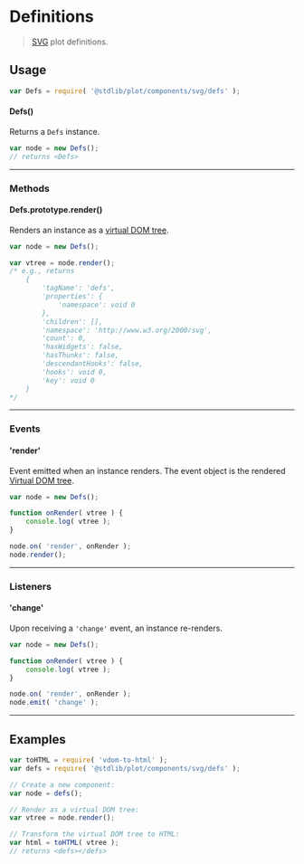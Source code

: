 <!--

@license Apache-2.0

Copyright (c) 2018 The Stdlib Authors.

Licensed under the Apache License, Version 2.0 (the "License");
you may not use this file except in compliance with the License.
You may obtain a copy of the License at

   http://www.apache.org/licenses/LICENSE-2.0

Unless required by applicable law or agreed to in writing, software
distributed under the License is distributed on an "AS IS" BASIS,
WITHOUT WARRANTIES OR CONDITIONS OF ANY KIND, either express or implied.
See the License for the specific language governing permissions and
limitations under the License.

-->

# Definitions

> [SVG][svg] plot definitions.

<!-- Section to include introductory text. Make sure to keep an empty line after the intro `section` element and another before the `/section` close. -->

<section class="intro">

</section>

<!-- /.intro -->

<!-- Package usage documentation. -->

<section class="usage">

## Usage

```javascript
var Defs = require( '@stdlib/plot/components/svg/defs' );
```

#### Defs()

Returns a `Defs` instance.

```javascript
var node = new Defs();
// returns <Defs>
```

* * *

### Methods

<a name="method-render"></a>

#### Defs.prototype.render()

Renders an instance as a [virtual DOM tree][virtual-dom].

```javascript
var node = new Defs();

var vtree = node.render();
/* e.g., returns
    {
        'tagName': 'defs',
        'properties': {
            'namespace': void 0
        },
        'children': [],
        'namespace': 'http://www.w3.org/2000/svg',
        'count': 0,
        'hasWidgets': false,
        'hasThunks': false,
        'descendantHooks': false,
        'hooks': void 0,
        'key': void 0
    }
*/
```

* * *

### Events

<a name='event-render'></a>

#### 'render'

Event emitted when an instance renders. The event object is the rendered [Virtual DOM tree][virtual-dom].

```javascript
var node = new Defs();

function onRender( vtree ) {
    console.log( vtree );
}

node.on( 'render', onRender );
node.render();
```

* * *

### Listeners

<a name='listener-change'></a>

#### 'change'

Upon receiving a `'change'` event, an instance re-renders.

```javascript
var node = new Defs();

function onRender( vtree ) {
    console.log( vtree );
}

node.on( 'render', onRender );
node.emit( 'change' );
```

</section>

<!-- /.usage -->

<!-- Package usage notes. Make sure to keep an empty line after the `section` element and another before the `/section` close. -->

<section class="notes">

</section>

<!-- /.notes -->

<!-- Package usage examples. -->

* * *

<section class="examples">

## Examples

<!-- eslint no-undef: "error" -->

```javascript
var toHTML = require( 'vdom-to-html' );
var defs = require( '@stdlib/plot/components/svg/defs' );

// Create a new component:
var node = defs();

// Render as a virtual DOM tree:
var vtree = node.render();

// Transform the virtual DOM tree to HTML:
var html = toHTML( vtree );
// returns <defs></defs>
```

</section>

<!-- /.examples -->

<!-- Section to include cited references. If references are included, add a horizontal rule *before* the section. Make sure to keep an empty line after the `section` element and another before the `/section` close. -->

<section class="references">

</section>

<!-- /.references -->

<!-- Section for related `stdlib` packages. Do not manually edit this section, as it is automatically populated. -->

<section class="related">

</section>

<!-- /.related -->

<!-- Section for all links. Make sure to keep an empty line after the `section` element and another before the `/section` close. -->

<section class="links">

[svg]: https://www.w3.org/Graphics/SVG/

[virtual-dom]: https://github.com/Matt-Esch/virtual-dom

</section>

<!-- /.links -->
